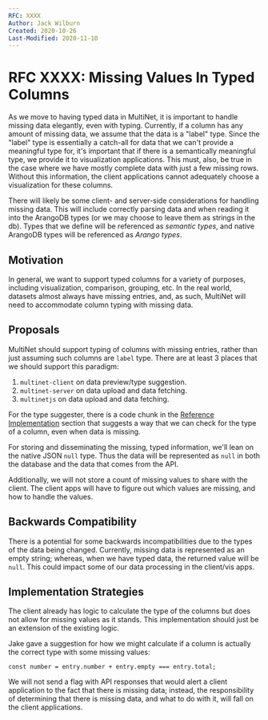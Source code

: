 ```yaml
---
RFC: XXXX
Author: Jack Wilburn
Created: 2020-10-26
Last-Modified: 2020-11-10
---
```


# RFC XXXX: Missing Values In Typed Columns

As we move to having typed data in MultiNet, it is important to handle missing data elegantly, even with typing. Currently, if a column has any amount of missing data, we assume that the data is a "label" type. Since the "label" type is essentially a catch-all for data that we can't provide a meaningful type for, it's important that if there is a semantically meaningful type, we provide it to visualization applications. This must, also, be true in the case where we have mostly complete data with just a few missing rows. Without this information, the client applications cannot adequately choose a visualization for these columns.

There will likely be some client- and server-side considerations for handling missing data. This will include correctly parsing data and when reading it into the ArangoDB types (or we may choose to leave them as strings in the db). Types that we define will be referenced as *semantic types*, and native ArangoDB types will be referenced as *Arango types*.

## Motivation

In general, we want to support typed columns for a variety of purposes, including visualization, comparison, grouping, etc. In the real world, datasets almost always have missing entries, and, as such, MultiNet will need to accommodate column typing with missing data. 

## Proposals

MultiNet should support typing of columns with missing entries, rather than just assuming such columns are `label` type. There are at least 3 places that we should support this paradigm:

1. `multinet-client` on data preview/type suggestion.
2. `multinet-server` on data upload and data fetching.
3. `multinetjs` on data upload and data fetching.

For the type suggester, there is a code chunk in the [Reference Implementation](#reference-implementation) section that suggests a way that we can check for the type of a column, even when data is missing.

For storing and disseminating the missing, typed information, we'll lean on the native JSON `null` type. Thus the data will be represented as `null` in both the database and the data that comes from the API.

Additionally, we will not store a count of missing values to share with the client. The client apps will have to figure out which values are missing, and how to handle the values. 

## Backwards Compatibility

There is a potential for some backwards incompatibilities due to the types of the data being changed. Currently, missing data is represented as an empty string; whereas, when we have typed data, the returned value will be `null`. This could impact some of our data processing in the client/vis apps.

## Implementation Strategies

The client already has logic to calculate the type of the columns but does not allow for missing values as it stands. This implementation should just be an extension of the existing logic.

Jake gave a suggestion for how we might calculate if a column is actually the correct type with some missing values:

```
const number = entry.number + entry.empty === entry.total;
```

We will not send a flag with API responses that would alert a client application to the fact that there is missing data; instead, the responsibility of determining that there is missing data, and what to do with it, will fall on the client applications.
